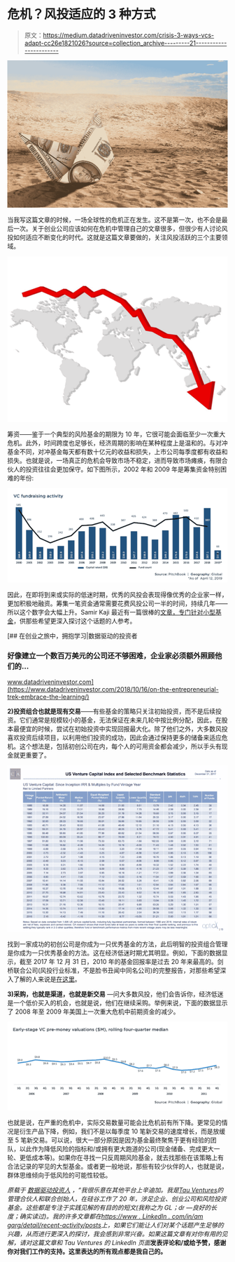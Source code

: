 # 危机？风投适应的 3 种方式

> 原文：<https://medium.datadriveninvestor.com/crisis-3-ways-vcs-adapt-cc26e1821026?source=collection_archive---------21----------------------->

![](img/49ce16aacd3062e5f7cc89f8109a1010.png)

当我写这篇文章的时候，一场全球性的危机正在发生。这不是第一次，也不会是最后一次。关于创业公司应该如何在危机中管理自己的文章很多，但很少有人讨论风投如何适应不断变化的时代。这就是这篇文章要做的，关注风投活跃的三个主要领域。

![](img/c5145c7d027f4174573cf07890e5eb3d.png)

筹资——鉴于一个典型的风险基金的期限为 10 年，它很可能会面临至少一次重大危机。此外，时间跨度也足够长，经济周期的影响在某种程度上是温和的。与对冲基金不同，对冲基金每天都有数十亿元的收益和损失，上市公司每季度都有收益和损失。也就是说，一场真正的危机会导致市场不稳定，进而导致市场瘫痪，有限合伙人的投资往往会更加保守。如下图所示，2002 年和 2009 年是筹集资金特别困难的年份:

![](img/c4b7f78e73bcbfaae50a6d146e66c4b6.png)

因此，在即将到来或实际的低迷时期，优秀的风投会表现得像优秀的企业家一样，更加积极地融资。筹集一笔资金通常需要花费风投公司一半的时间，持续几年——所以这个数字会大幅上升。Samir Kaji 最近有一篇很棒的[文章，专门针对小型基金](https://medium.com/@Samirkaji/micro-vc-fundraising-and-covid-19-3c0bf53a3241)，供那些希望更深入探讨这个话题的人参考。

[](https://www.datadriveninvestor.com/2018/10/16/on-the-entrepreneurial-trek-embrace-the-learning/) [## 在创业之旅中，拥抱学习|数据驱动的投资者

### 好像建立一个数百万美元的公司还不够困难，企业家必须额外照顾他们的…

www.datadriveninvestor.com](https://www.datadriveninvestor.com/2018/10/16/on-the-entrepreneurial-trek-embrace-the-learning/) 

**2)投资组合也就是现有交易**——有些基金的策略只关注初始投资，而不是后续投资。它们通常是规模较小的基金，无法保证在未来几轮中按比例分配，因此，在股本最便宜的时候，尝试在初始投资中实现回报最大化。除了他们之外，大多数风投喜欢投资后续项目，以利用他们投资的成功，因此会通过保持更多的储备来适应危机。这个想法是，包括初创公司在内，每个人的可用资金都会减少，所以手头有现金就更重要了。

![](img/9866ad872d0dad954b0b89a609e38c87.png)

找到一家成功的初创公司是你成为一只优秀基金的方法，此后明智的投资组合管理是你成为一只优秀基金的方法。这在经济低迷时期尤其明显。例如，下面的数据显示，截至 2017 年 12 月 31 日，2010 年的基金回报率是过去 20 年来最高的。剑桥联合公司(风投行业标准，不是脸书丑闻中同名公司)的完整报告，对那些希望深入了解的人来说是[在这里](https://www.cambridgeassociates.com/wp-content/uploads/2018/05/WEB-2017-Q4-USVC-Benchmark-Book.pdf)。

**3)采购，也就是渠道，也就是新交易** —问大多数风投，他们会告诉你，经济低迷是一个低价买入的机会，也就是说，他们在继续采购。举例来说，下面的数据显示了 2008 年至 2009 年美国上一次重大危机中前期资金的减少。

![](img/d66c4be0d7e3b73641d465c37e7366a3.png)

也就是说，在严重的危机中，实际交易数量可能会比危机前有所下降。更常见的情况是衍生产品下降，例如，我们不是以每季度 10 笔新交易的速度增长，而是放缓至 5 笔新交易。可以说，很大一部分原因是因为基金最终聚焦于更有经验的团队，以此作为降低风险的指标和/或拥有更大跑道的公司(现金储备、完成更大一轮、更低成本等)。如果你在寻找一只反周期风险基金，就去找那些在该策略上有合法记录的罕见的大型基金。或者更一般地说，那些有较少伙伴的人，也就是说，群体思维倾向于低风险的可能性较低。

*原载于* [*数据驱动投资人*](https://www.datadriveninvestor.com/2020/03/22/crisis-3-ways-vcs-adapt/) *，“我很乐意在其他平台上辛迪加。我是*[*Tau Ventures*](https://www.linkedin.com/pulse/announcing-tau-ventures-amit-garg/)*的管理合伙人和联合创始人，在硅谷工作了 20 年，涉足企业、创业公司和风险投资基金。这些都是专注于实践见解的有目的的短文(我称之为 GL；dr —良好的长度；确实读过)。我的许多文章都在*[*https://www . LinkedIn . com/in/am garg/detail/recent-activity/posts*](https://www.linkedin.com/in/amgarg/detail/recent-activity/posts/)*上，如果它们能让人们对某个话题产生足够的兴趣，从而进行更深入的探讨，我会感到非常兴奋。如果这篇文章有对你有用的见解，请对这篇文章和 Tau Ventures 的 LinkedIn 页面*[](https://www.linkedin.com/company/tauventures)**发表评论和/或给予赞，感谢你对我们工作的支持。这里表达的所有观点都是我自己的。**